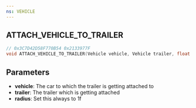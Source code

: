 ```yaml
---
ns: VEHICLE
---
```

## ATTACH_VEHICLE_TO_TRAILER

```c
// 0x3C7D42D58F770B54 0x2133977F
void ATTACH_VEHICLE_TO_TRAILER(Vehicle vehicle, Vehicle trailer, float radius);
```


## Parameters
* **vehicle**: The car to which the trailer is getting attached to
* **trailer**: The trailer which is getting attached
* **radius**: Set this always to 1f


